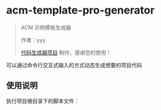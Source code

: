 # acm-template-pro-generator

> ACM 示例模板生成器
>
> 作者：yyy
>
> [代码生成器项目](https://github.com/yyyFG/y-CodeGenerator) 制作，感谢您的使用！

可以通过命令行交互式输入的方式动态生成想要的项目代码

## 使用说明

执行项目根目录下的脚本文件：

